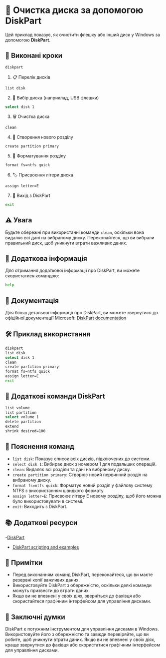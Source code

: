 # 🧹 Очистка диска за допомогою DiskPart

Цей приклад показує, як очистити флешку або інший диск у Windows за допомогою **DiskPart**.

## 🔧 Виконані кроки

```bash
diskpart
```

1. 📋 Перелік дисків
```bash
list disk
```

2. 🎯 Вибір диска (наприклад, USB флешки)
```bash
select disk 1
```
3. 🗑️ Очистка диска
```bash
clean
```
4. 📝 Створення нового розділу
```bash
create partition primary
```
5. 📂 Форматування розділу
```bash
format fs=ntfs quick
```
6. 🏷️ Присвоєння літери диска
```bash
assign letter=E
```
7. 🚀 Вихід з DiskPart
```bash
exit
```
## ⚠️ Увага
Будьте обережні при використанні команди `clean`, оскільки вона видаляє всі дані на вибраному диску. Переконайтеся, що ви вибрали правильний диск, щоб уникнути втрати важливих даних.
## 📌 Додаткова інформація
Для отримання додаткової інформації про DiskPart, ви можете скористатися командою:
```bash
help
```
## 📖 Документація
Для більш детальної інформації про DiskPart, ви можете звернутися до офіційної документації Microsoft:
[DiskPart documentation](https://docs.microsoft.com/en-us/windows-server/administration/windows-commands/diskpart)
## 🛠️ Приклад використання
```bash
diskpart
list disk
select disk 1
clean
create partition primary
format fs=ntfs quick
assign letter=E
exit
```
## 📖 Додаткові команди DiskPart
```bash
list volume
list partition
select volume 1
delete partition
extend
shrink desired=100
```
## 📜 Пояснення команд
- `list disk`: Показує список всіх дисків, підключених до системи.
- `select disk 1`: Вибирає диск з номером 1 для подальших операцій.
- `clean`: Видаляє всі розділи та дані на вибраному диску.
- `create partition primary`: Створює новий первинний розділ на вибраному диску.
- `format fs=ntfs quick`: Форматує новий розділ у файлову систему NTFS з використанням швидкого формату.
- `assign letter=E`: Присвоює літеру E новому розділу, щоб його можна було використовувати в системі.
- `exit`: Виходить з DiskPart.
## 📚 Додаткові ресурси

-[DiskPart](https://learn.microsoft.com/en-us/windows-server/administration/windows-commands/diskpart)
- [DiskPart scripting and examples](https://learn.microsoft.com/en-us/windows-server/administration/windows-commands/diskpart-scripts-and-examples)
## 📌 Примітки
- Перед виконанням команд DiskPart, переконайтеся, що ви маєте резервні копії важливих даних.
- Використовуйте DiskPart з обережністю, оскільки деякі команди можуть призвести до втрати даних.
- Якщо ви не впевнені у своїх діях, зверніться до фахівця або скористайтеся графічним інтерфейсом для управління дисками.
## 📝 Заключні думки
DiskPart є потужним інструментом для управління дисками в Windows. Використовуйте його з обережністю та завжди перевіряйте, що ви робите, щоб уникнути втрати даних. Якщо ви не впевнені у своїх діях, краще звернутися до фахівця або скористатися графічним інтерфейсом для управління дисками.
